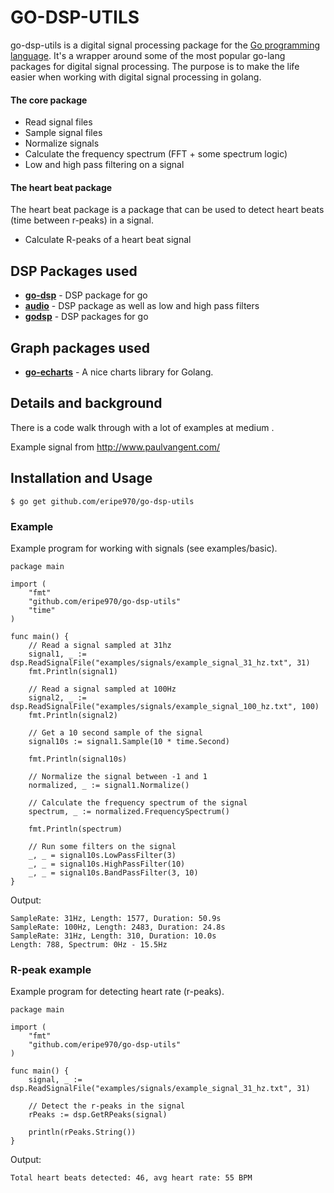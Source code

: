 # GO-DSP-UTILS

go-dsp-utils is a digital signal processing package for the [Go programming language](http://golang.org). It's a wrapper
around some of the most popular go-lang packages for digital signal processing. The purpose is to make the life easier
when working with digital signal processing in golang.

#### The core package

- Read signal files
- Sample signal files
- Normalize signals
- Calculate the frequency spectrum (FFT + some spectrum logic)
- Low and high pass filtering on a signal

#### The heart beat package

The heart beat package is a package that can be used to detect heart beats (time between r-peaks) in a signal.

- Calculate R-peaks of a heart beat signal

## DSP Packages used

* **[go-dsp](https://github.com/mjibson/go-dsp)** - DSP package for go
* **[audio](https://github.com/mattetti/audio)** - DSP package as well as low and high pass filters
* **[godsp](https://github.com/goccmack/godsp)** - DSP packages for go

## Graph packages used

* **[go-echarts](https://github.com/go-echarts/go-echarts)** - A nice charts library for Golang.

## Details and background

There is a code walk through with a lot of examples at medium <to add>.

Example signal from http://www.paulvangent.com/

## Installation and Usage

```$ go get github.com/eripe970/go-dsp-utils```

### Example

Example program for working with signals (see examples/basic).

```
package main

import (
	"fmt"
	"github.com/eripe970/go-dsp-utils"
	"time"
)

func main() {
	// Read a signal sampled at 31hz
	signal1, _ := dsp.ReadSignalFile("examples/signals/example_signal_31_hz.txt", 31)
	fmt.Println(signal1)

	// Read a signal sampled at 100Hz
	signal2, _ := dsp.ReadSignalFile("examples/signals/example_signal_100_hz.txt", 100)
	fmt.Println(signal2)

	// Get a 10 second sample of the signal
	signal10s := signal1.Sample(10 * time.Second)

	fmt.Println(signal10s)

	// Normalize the signal between -1 and 1
	normalized, _ := signal1.Normalize()
	
	// Calculate the frequency spectrum of the signal
	spectrum, _ := normalized.FrequencySpectrum()

	fmt.Println(spectrum)
	
	// Run some filters on the signal
	_, _ = signal10s.LowPassFilter(3)
	_, _ = signal10s.HighPassFilter(10)
	_, _ = signal10s.BandPassFilter(3, 10)
}
```

Output:

```
SampleRate: 31Hz, Length: 1577, Duration: 50.9s
SampleRate: 100Hz, Length: 2483, Duration: 24.8s
SampleRate: 31Hz, Length: 310, Duration: 10.0s
Length: 788, Spectrum: 0Hz - 15.5Hz
```

### R-peak example

Example program for detecting heart rate (r-peaks).

```
package main

import (
	"fmt"
	"github.com/eripe970/go-dsp-utils"
)

func main() {
    signal, _ := dsp.ReadSignalFile("examples/signals/example_signal_31_hz.txt", 31)
    
    // Detect the r-peaks in the signal
    rPeaks := dsp.GetRPeaks(signal)
    
    println(rPeaks.String())	
}
```

Output:

```
Total heart beats detected: 46, avg heart rate: 55 BPM
```